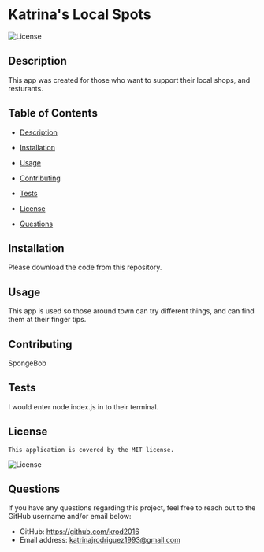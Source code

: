 
  # Katrina's Local Spots
  
  ![License](http://img.shields.io/badge/license-MIT-blue.svg)
  ## Description
 
  This app was created for those who want to support their local shops, and resturants.
  ## Table of Contents
  - [Description](#Description)
  - [Installation](#Installation)
  - [Usage](#Usage)
  - [Contributing](#Contributing)
  - [Tests](#Tests)
  
  - [License](#License)
  - [Questions](#Questions)
  ## Installation
  
  Please download the code from this repository.
  ## Usage
  
  This app is used so those around town can try different things, and can find them at their finger tips.
  ## Contributing
  
  SpongeBob
  ## Tests
 
  I would enter node index.js in to their terminal.
  
  ## License
    
    This application is covered by the MIT license.
 
  ![License](http://img.shields.io/badge/license-MIT-blue.svg)
  ## Questions
  If you have any questions regarding this project, feel free to reach out to the GitHub username and/or email below:
  - GitHub: https://github.com/krod2016
  - Email address: katrinajrodriguez1993@gmail.com
